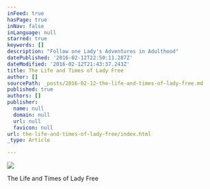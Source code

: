 ```yaml
---
inFeed: true
hasPage: true
inNav: false
inLanguage: null
starred: true
keywords: []
description: "Follow one Lady's Adventures in Adulthood"
datePublished: '2016-02-12T22:50:11.287Z'
dateModified: '2016-02-12T21:43:37.243Z'
title: The Life and Times of Lady Free
author: []
sourcePath: _posts/2016-02-12-the-life-and-times-of-lady-free.md
published: true
authors: []
publisher:
  name: null
  domain: null
  url: null
  favicon: null
url: the-life-and-times-of-lady-free/index.html
_type: Article

---
```

![](https://the-grid-user-content.s3-us-west-2.amazonaws.com/2439c63d-ffb6-4330-8b65-8af7ebacb855.jpg)

The Life and Times of Lady Free